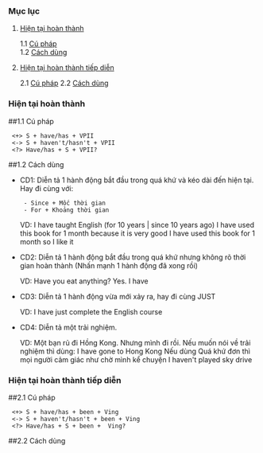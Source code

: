 ### Mục lục 
1. [Hiện tại hoàn thành](#HTHT)
  
    1.1 [Cú pháp](#structureHTHT)  
    1.2 [Cách dùng](#UseHTHT)
  
2. [Hiện tại hoàn thành tiếp diễn](#HTHTTD)

    2.1 [Cú pháp](#structureHTHTTD)
    2.2 [Cách dùng](#UseHTHTTD)

### Hiện tại hoàn thành <a name="HTHT"></a>
##1.1 Cú pháp <a name="structureHTHT"></a>
 ```
  <+> S + have/has + VPII 
  <-> S + haven't/hasn't + VPII 
  <?> Have/has + S + VPII? 
```
##1.2 Cách dùng <a name="UseHTHT"></a>

  - CD1: Diễn tả 1 hành động bắt đầu trong quá khứ và kéo dài đến hiện tại. Hay đi cùng với: 
         
         - Since + Mốc thời gian 
         - For + Khoảng thời gian 
     
     VD: I have taught English (for 10 years | since 10 years ago) 
         I have used this book for 1 month because it is very good 
         I have used this book for 1 month so I like it 
        
  - CD2:  Diễn tả 1 hành động bắt đầu trong quá khứ nhưng không rõ thời gian hoàn thành (Nhấn mạnh 1 hành động đã xong rồi)
  
     VD: Have you eat anything? Yes. I have 
  
  - CD3: Diễn tả 1 hành động vừa mới xảy ra, hay đi cùng JUST 
  
     VD: I have just complete the English course 
   
  - CD4: Diễn tả một trải nghiệm. 
   
     VD: Một bạn rủ đi Hồng Kong. Nhưng mình đi rồi. Nếu muốn nói về trải nghiệm thì dùng: I have gone to Hong Kong 
     Nếu dùng Quá khứ đơn thì mọi người cảm giác như chờ mình kể chuyện 
     I haven't played sky drive
     
### Hiện tại hoàn thành tiếp diễn <a name="HTHTTD"></a>
##2.1 Cú pháp <a name="structureHTHTTD"></a>
 ```
  <+> S + have/has + been + Ving  
  <-> S + haven't/hasn't + been + Ving  
  <?> Have/has + S + been +  Ving? 
```
  
##2.2 Cách dùng <a name="UseHTHTTD"></a>

